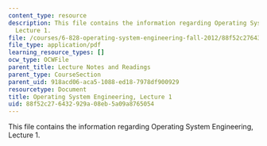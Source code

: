 ```yaml
---
content_type: resource
description: This file contains the information regarding Operating System Engineering,
  Lecture 1.
file: /courses/6-828-operating-system-engineering-fall-2012/88f52c276432929a08eb5a09a8765054_MIT6_828F12_lec1_notes.pdf
file_type: application/pdf
learning_resource_types: []
ocw_type: OCWFile
parent_title: Lecture Notes and Readings
parent_type: CourseSection
parent_uid: 918acd06-aca5-1088-ed18-7978df900929
resourcetype: Document
title: Operating System Engineering, Lecture 1
uid: 88f52c27-6432-929a-08eb-5a09a8765054
---
```

This file contains the information regarding Operating System Engineering, Lecture 1.

